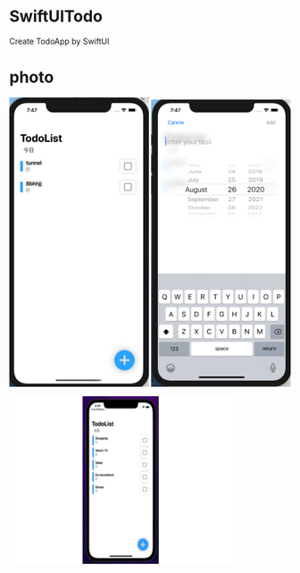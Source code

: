 # SwiftUITodo
Create TodoApp by SwiftUI
# photo

<p align="left">  
  <img src="https://github.com/Ricky-yu/SwiftUITodo/blob/master/TodoList/TodoList/screen1.png" width="250" title="hover text">
  <img src="https://github.com/Ricky-yu/SwiftUITodo/blob/master/TodoList/TodoList/screen2.png" width="250" title="hover text">
</p>
<p align="left">  
<img src="https://github.com/Ricky-yu/SwiftUITodo/blob/master/demoTodo.gif" width="400" height="300" title="hover text">
</p>
